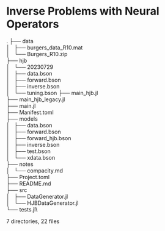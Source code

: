 # Inverse Problems with Neural Operators
.
├── data\
│   ├── burgers_data_R10.mat\
│   └── Burgers_R10.zip\
├── hjb\
│   └── 20230729\
│       ├── data.bson\
│       ├── forward.bson\
│       ├── inverse.bson\
│       └── tuning.bson
├── main_hjb.jl\
├── main_hjb_legacy.jl\
├── main.jl\
├── Manifest.toml\
├── models\
│   ├── data.bson\
│   ├── forward.bson\
│   ├── forward_hjb.bson\
│   ├── inverse.bson\
│   ├── test.bson\
│   └── xdata.bson\
├── notes\
│   └── compacity.md\
├── Project.toml\
├── README.md\
├── src\
│   ├── DataGenerator.jl\
│   └── HJBDataGenerator.jl\
└── tests.jl\

7 directories, 22 files

